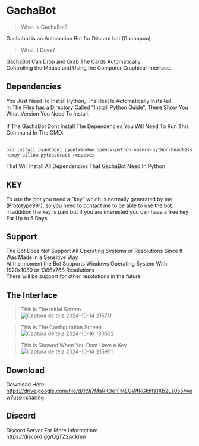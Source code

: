 # GachaBot

> What Is GachaBot?

Gachabot is an Automation Bot for Discord bot (Gachapon).<br>

>What It Does?

GachaBot Can Drop and Grab The Cards Automatically<br>
Controlling the Mouse and Using the Computer Graphical Interface.<br>

## Dependencies

You Just Need To Install Python, The Rest Is Automatically Installed.<br>
In The Files has a Directory Called "Install Python Guide", There Show You What Version You Need To Install.<br>
<br>
If The GachaBot Dont Install The Dependencies You Will Need To Run This Command In The CMD:<br>
<br>
```
pip install pyautogui pygetwindow opencv-python opencv-python-headless numpy pillow pytesseract requests
```
That Will Install All Dependencies That GachaBot Need In Python
## KEY

To use the bot you need a "key" which is normally generated by me (Prototype991), so you need to contact me to be able to use the bot.<br>
in addition the key is paid but if you are interested you can have a free key For Up to 5 Days<br>

## Support

The Bot Does Not Support All Operating Systems or Resolutions Since It Was Made in a Sensitive Way<br>
At the moment the Bot Supports Windows Operating System With 1920x1080 or 1366x768 Resolutions<br>
There will be support for other resolutions in the future<br>

## The Interface

>This is The Initial Screen<br>
![Captura de tela 2024-10-14 215711](https://github.com/user-attachments/assets/465bc359-7c0d-4992-8ad8-490c7def16e6)<br>

>This is The Configuration Screen<br>
![Captura de tela 2024-10-16 130532](https://github.com/user-attachments/assets/d32b5689-c3f5-4063-a387-be352cacce55)<br>

>This is Showed When You Dont Have a Key<br>
![Captura de tela 2024-10-14 215951](https://github.com/user-attachments/assets/50492654-cee1-4a88-87e9-bad7cd5ffcc9)<br>

## Download

Download Here:<br>
https://drive.google.com/file/d/1t9j7MaRK3e1FMEGWtRGkhfa1Xb2Ls055/view?usp=sharing

## Discord

Discord Server For More Information:<br>
https://discord.gg/QgTZ2Ackmn
